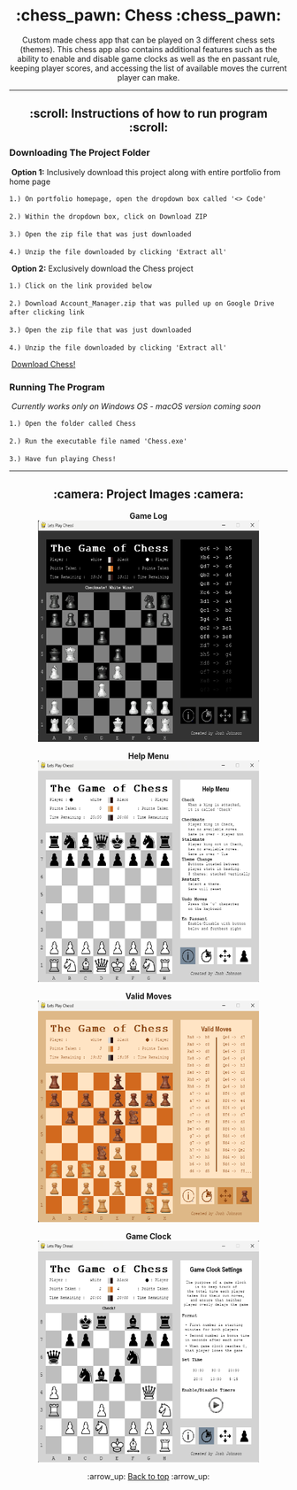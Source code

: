 <h1 align='center'>:chess_pawn: Chess :chess_pawn:</h1>
<p align='center'>
    Custom made chess app that can be played on 3 different chess sets (themes). This chess app also contains additional features 
    such as the ability to enable and disable game clocks as well as the en passant rule, keeping player scores, and 
    accessing the list of available moves the current player can make.
</p>

---
<!-- instruction section -->
<h2 align='center'>:scroll: Instructions of how to run program :scroll:</h2>

<h3>Downloading The Project Folder</h3>

&nbsp;**Option 1:** Inclusively download this project along with entire portfolio from home page

    1.) On portfolio homepage, open the dropdown box called '<> Code'

    2.) Within the dropdown box, click on Download ZIP

    3.) Open the zip file that was just downloaded

    4.) Unzip the file downloaded by clicking 'Extract all'

&nbsp;**Option 2:** Exclusively download the Chess project

    1.) Click on the link provided below

    2.) Download Account_Manager.zip that was pulled up on Google Drive after clicking link

    3.) Open the zip file that was just downloaded

    4.) Unzip the file downloaded by clicking 'Extract all'

&nbsp;<a href="https://drive.google.com/file/d/1j7yMjDVD1lZuNrEZI-7gKghA7E9bHbnL/view?usp=drive_web">Download Chess!</a>

<h3>Running The Program</h3>

&nbsp;*Currently works only on Windows OS - macOS version coming soon*

    1.) Open the folder called Chess

    2.) Run the executable file named 'Chess.exe'

    3.) Have fun playing Chess!

---
<h2 align='center'>:camera: Project Images :camera:</h2>
<div align='center'>

**Game Log**<br>
<img width="400" height="400" alt="Game Log" src="Project_Images/Game_Log.png">

**Help Menu**<br>
<img width="400" height="400" alt="Help Menu" src="Project_Images/Help_Menu.png">

**Valid Moves**<br>
<img width="400" height="400" alt="Valid Moves" src="Project_Images/Valid_Moves.png">

**Game Clock**<br>
<img width="400" height="400" alt="Game Clock" src="Project_Images/Game_Clock.png">
</div>

<!-- footer section -->
<div align='center'>
    <p>:arrow_up: <a href="#chess_pawn-Chess-chess_pawn">Back to top</a> :arrow_up:</p>
</div>
